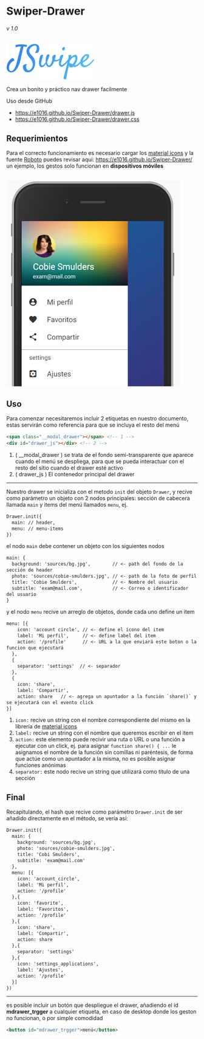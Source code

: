 # Swiper-Drawer
###### v 1.0

![Swipe Drawer Screenshot](screenshots/JSwipe.png "Swipe Drawer ss")

Crea un bonito y práctico nav drawer facilmente

Uso desde GitHub
* https://e1016.github.io/Swiper-Drawer/drawer.js
* https://e1016.github.io/Swiper-Drawer/drawer.css

## Requerimientos

Para el correcto funcionamiento es necesario cargar los [material icons](https://material.io/icons/) y la fuente [Roboto](https://fonts.google.com/specimen/Roboto) puedes revisar aquí: https://e1016.github.io/Swiper-Drawer/ un ejemplo, los gestos solo funcionan en **dispositivos móviles**

![Swipe Drawer Screenshot](screenshots/ss.png "Swipe Drawer ss")
---

## Uso

Para comenzar necesitaremos incluir 2 etiquetas en nuestro documento, estas servirán como referencia para que se incluya el resto del menú

```HTML
<span class="__modal_drawer"></span> <!-- 1 -->
<div id="drawer_js"></div> <!-- 2 -->
```

1. ( __modal_drawer ) se trata de el fondo semi-transparente que aparece cuando el menú se despliega, para que se pueda interactuar con el resto del sitio cuando el drawer esté activo
2. ( drawer_js ) El contenedor principal del drawer

---

Nuestro drawer se inicializa con el metodo `init` del objeto `Drawer`, y recive como parámetro un objeto con 2 nodos principales: sección de cabecera llamada `main` y items del menú llamados `menu`, ej.

```JS
Drawer.init({
  main: // header,
  menu: // menu-items
})

```
el nodo `main` debe contener un objeto con los siguientes nodos

```JS
main: {
  background: 'sources/bg.jpg',        // <- path del fondo de la sección de header
  photo: 'sources/cobie-smulders.jpg', // <- path de la foto de perfil
  title: 'Cobie Smulders',             // <- Nombre del usuario
  subtitle: 'exam@mail.com',           // <- Correo o identificador del usuario
}
```

y el nodo `menu` recive un arreglo de objetos, donde cada uno define un item

```JS
menu: [{
    icon: 'account circle', // <- define el ícono del item
    label: 'Mi perfil',     // <- define label del item
    action: '/profile'      // <- URL a la que enviará este boton o la funcion que ejecutará
  },
  {
    separator: 'settings'  // <- separador
  },
  {
    icon: 'share',
    label: 'Compartir',
    action: share   // <- agrega un apuntador a la función `share()` y se ejecutará con el evento click
}]
```

1. `icon:` recive un string con el nombre correspondiente del mismo en la librería de [material icons](https://material.io/icons/)
2. `label:` recive un string con el nombre que queremos escribir en el item
3. `action:` este elemento puede recivir una ruta o URL o una función a ejecutar con un click, ej. para asignar `function share() { ...` le asignamos el nombre de la función sin comillas ni paréntesis, de forma que actúe como un apuntador a la misma, no es posible asignar funciones anónimas
4. `separator:` este nodo recive un string que utilizará como título de una sección

## Final

Recapitulando, el hash que recive como parámetro `Drawer.init` de ser añadido directamente en el método, se vería así:

```JS
Drawer.init({
  main: {
    background: 'sources/bg.jpg',
    photo: 'sources/cobie-smulders.jpg',
    title: 'Cobi Smulders',
    subtitle: 'exam@mail.com'
  },
  menu: [{
    icon: 'account_circle',
    label: 'Mi perfil',
    action: '/profile'
  },{
    icon: 'favorite',
    label: 'Favoritos',
    action: '/profile'
  },{
    icon: 'share',
    label: 'Compartir',
    action: share
  },{
    separator: 'settings'
  },{
    icon: 'settings_applications',
    label: 'Ajustes',
    action: '/profile'
  }]
})
```
---

es posible incluir un botón que despliegue el drawer, añadiendo el id **mdrawer_trgger** a cualquier etiqueta, en caso de desktop donde los geston no funcionan, o por simple comodidad

```HTML
<button id="mdrawer_trgger">menú</button>
```

